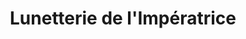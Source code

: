 ---
title: "Lunetterie de l'Impératrice"
url: /rueil-malmaison/lunetterie-de-limperatrice/
shop: Optiker
---
